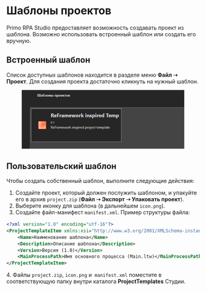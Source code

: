 # Шаблоны проектов

Primo RPA Studio предоставляет возможность создавать проект из шаблона. Возможно использовать встроенный шаблон или создать его вручную.

## Встроенный шаблон

Список доступных шаблонов находится в разделе меню **Файл ➝ Проект**. Для создания проекта достаточно кликнуть на нужный шаблон.

<figure><img src="../../.gitbook/assets/image (23).png" alt=""><figcaption></figcaption></figure>

## Пользовательский шаблон

Чтобы создать собственный шаблон, выполните следующие действия:

1. Создайте проект, который должен послужить шаблоном, и упакуйте его в архив `project.zip` (**Файл ➝ Экспорт ➝ Упаковать проект**). 
2. Выберите иконку для шаблона (в дальнейшем `icon.png`).
3. Создайте файл-манифест `manifest.xml`. Пример структуры файла:

```xml
<?xml version="1.0" encoding="utf-16"?>
<ProjectTemplateItem xmlns:xsi="http://www.w3.org/2001/XMLSchema-instance" xmlns:xsd="http://www.w3.org/2001/XMLSchema">
    <Name>Наименование шаблона</Name>
    <Description>Описание шаблона</Description>
    <Version>Версия (1.0)</Version>
    <MainProcessPath>Имя основного процесса (Main.ltw)</MainProcessPath>
</ProjectTemplateItem>
```

4\.  Файлы `project.zip`, `icon.png` и` manifest.xml` поместите в соответствующую папку внутри каталога **ProjectTemplates** Студии.
